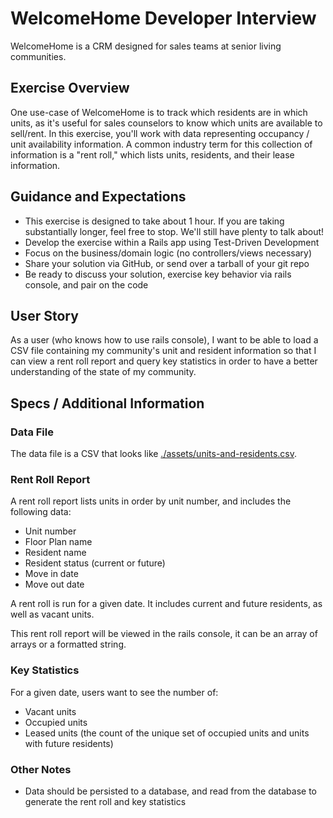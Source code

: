 # WelcomeHome Developer Interview

WelcomeHome is a CRM designed for sales teams at senior living communities.

## Exercise Overview

One use-case of WelcomeHome is to track which residents are in which units, as
it's useful for sales counselors to know which units are available to sell/rent.
In this exercise, you'll work with data representing occupancy / unit
availability information. A common industry term for this collection of
information is a "rent roll," which lists units, residents, and their lease
information.

## Guidance and Expectations

- This exercise is designed to take about 1 hour. If you are taking
  substantially longer, feel free to stop. We'll still have plenty to talk
  about!
- Develop the exercise within a Rails app using Test-Driven Development
- Focus on the business/domain logic (no controllers/views necessary)
- Share your solution via GitHub, or send over a tarball of your git repo
- Be ready to discuss your solution, exercise key behavior via rails console,
  and pair on the code

## User Story

As a user (who knows how to use rails console), I want to be able to load a CSV
file containing my community's unit and resident information so that I can
view a rent roll report and query key statistics in order to have a better
understanding of the state of my community.

## Specs / Additional Information

### Data File

The data file is a CSV that looks like [./assets/units-and-residents.csv](./assets/units-and-residents.csv).

### Rent Roll Report

A rent roll report lists units in order by unit number, and includes the
following data:

- Unit number
- Floor Plan name
- Resident name
- Resident status (current or future)
- Move in date
- Move out date

A rent roll is run for a given date. It includes current and future
residents, as well as vacant units.

This rent roll report will be viewed in the rails console, it can be an array of
arrays or a formatted string.

### Key Statistics

For a given date, users want to see the number of:

- Vacant units
- Occupied units
- Leased units (the count of the unique set of occupied units and
  units with future residents)

### Other Notes

- Data should be persisted to a database, and read from the database to generate
  the rent roll and key statistics
